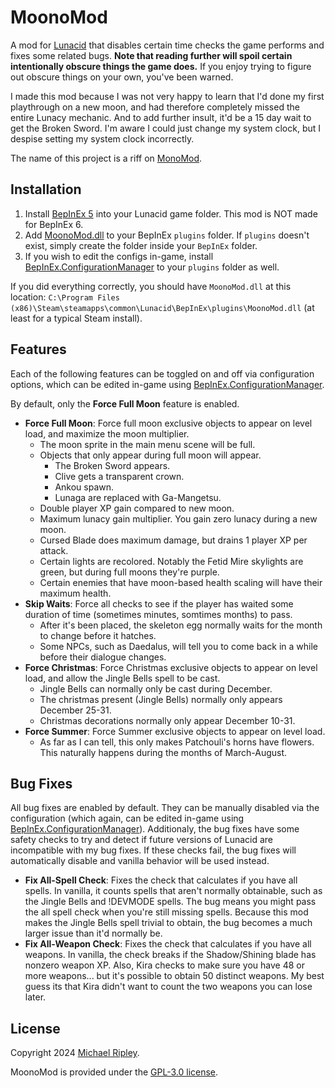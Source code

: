 # MoonoMod

A mod for [Lunacid](https://store.steampowered.com/app/1745510/Lunacid/) that disables certain time checks the game
performs and fixes some related bugs. **Note that reading further will spoil certain intentionally obscure things the
game does.** If you enjoy trying to figure out obscure things on your own, you've been warned.

I made this mod because I was not very happy to learn that I'd done my first playthrough on a new moon, and had
therefore completely missed the entire Lunacy mechanic. And to add further insult, it'd be a 15 day wait to get the
Broken Sword. I'm aware I could just change my system clock, but I despise setting my system clock incorrectly.

The name of this project is a riff on [MonoMod](https://github.com/MonoMod/MonoMod).

## Installation

1. Install [BepInEx 5](https://github.com/BepInEx/BepInEx) into your Lunacid game folder. This mod is NOT made for
   BepInEx 6.
2. Add [MoonoMod.dll](https://github.com/zkxs/MoonoMod/releases/latest/download/MoonoMod.dll) to your BepInEx `plugins`
   folder. If `plugins` doesn't exist, simply create the folder inside your `BepInEx` folder.
3. If you wish to edit the configs in-game, install
   [BepInEx.ConfigurationManager](https://github.com/BepInEx/BepInEx.ConfigurationManager) to your `plugins` folder as
   well.

If you did everything correctly, you should have `MoonoMod.dll` at this location:
`C:\Program Files (x86)\Steam\steamapps\common\Lunacid\BepInEx\plugins\MoonoMod.dll` (at least for a typical Steam
install).

## Features

Each of the following features can be toggled on and off via configuration options, which can be edited in-game using
[BepInEx.ConfigurationManager](https://github.com/BepInEx/BepInEx.ConfigurationManager).

By default, only the **Force Full Moon** feature is enabled.

- **Force Full Moon**: Force full moon exclusive objects to appear on level load, and maximize the moon multiplier.
  - The moon sprite in the main menu scene will be full.
  - Objects that only appear during full moon will appear.
    - The Broken Sword appears.
    - Clive gets a transparent crown.
    - Ankou spawn.
    - Lunaga are replaced with Ga-Mangetsu.
  - Double player XP gain compared to new moon.
  - Maximum lunacy gain multiplier. You gain zero lunacy during a new moon.
  - Cursed Blade does maximum damage, but drains 1 player XP per attack.
  - Certain lights are recolored. Notably the Fetid Mire skylights are green, but during full moons they're purple.
  - Certain enemies that have moon-based health scaling will have their maximum health.
- **Skip Waits**: Force all checks to see if the player has waited some duration of time (sometimes minutes, somtimes
  months) to pass.
  - After it's been placed, the skeleton egg normally waits for the month to change before it hatches.
  - Some NPCs, such as Daedalus, will tell you to come back in a while before their dialogue changes.
- **Force Christmas**: Force Christmas exclusive objects to appear on level load, and allow the Jingle Bells spell to be
  cast.
  - Jingle Bells can normally only be cast during December.
  - The christmas present (Jingle Bells) normally only appears December 25-31.
  - Christmas decorations normally only appear December 10-31.
- **Force Summer**: Force Summer exclusive objects to appear on level load.
  - As far as I can tell, this only makes Patchouli's horns have flowers. This naturally happens during the months of
    March-August.

<!--

## Bugs

During the making of this mod I found a number of Lunacid bugs.

- The full moon check gets more lenient the further into the year it goes. This bug is worse if the first full moon of
  the year happens early. A Jan 1st full moon really screws up the logic. A Jan 31st full moon barely triggers the bug.
- The full moon check is only designed to work in the years 2020-2030. Any other year it assumes that the first full
  moon is on the 0th of January, which coincidentally makes the above bug have its maximum possible impact.
- The code that's supposed to make you wait a month for the skeleton egg to hatch doesn't make you wait a month. It
  makes you wait for the month to change, so if you'd laid your egg on Jan 31st, it'd hatch the next day.
- The code that makes you wait some number of minutes for an event to happen thinks there are 600 minutes in a day.
- The code that's supposed to set the MeshRenderer, RawImage, and Image on the moon sprite only sets the MeshRenderer.
  The other two code paths are dead.
- If you set your player name to `!xdevmode` you get all the benefits of the `!devmode` player name and you also bypass
  the check that prevents you from doing the Tower of Abyss. This is because the name checks are done in slightly
  different ways, and this difference can be exploited.
- You can obtain both the Obsidian Poisonguard *and* the Obsidian Cursebrand. It's just highly improbable and involves
  exploiting a bug. You'd need to kill both obsidian skeletons and have one drop the cursebrand and the other drop the
  poisonguard before you pick the drops up off the ground. There's a 0.3% chance you can get away with this.

-->

## Bug Fixes

All bug fixes are enabled by default. They can be manually disabled via the configuration (which again, can be edited
in-game using [BepInEx.ConfigurationManager](https://github.com/BepInEx/BepInEx.ConfigurationManager)). Additionaly, the
bug fixes have some safety checks to try and detect if future versions of Lunacid are incompatible with my bug fixes. If
these checks fail, the bug fixes will automatically disable and vanilla behavior will be used instead.

- **Fix All-Spell Check**: Fixes the check that calculates if you have all spells. In vanilla, it counts spells that
  aren't normally obtainable, such as the Jingle Bells and !DEVMODE spells. The bug means you might pass the all spell
  check when you're still missing spells. Because this mod makes the Jingle Bells spell trivial to obtain, the bug
  becomes a much larger issue than it'd normally be.
- **Fix All-Weapon Check**: Fixes the check that calculates if you have all weapons. In vanilla, the check breaks if the
  Shadow/Shining blade has nonzero weapon XP. Also, Kira checks to make sure you have 48 or more weapons... but it's 
  possible to obtain 50 distinct weapons. My best guess its that Kira didn't want to count the two weapons you can lose
  later.

## License

Copyright 2024 [Michael Ripley](https://github.com/zkxs).

MoonoMod is provided under the [GPL-3.0 license](LICENSE).
